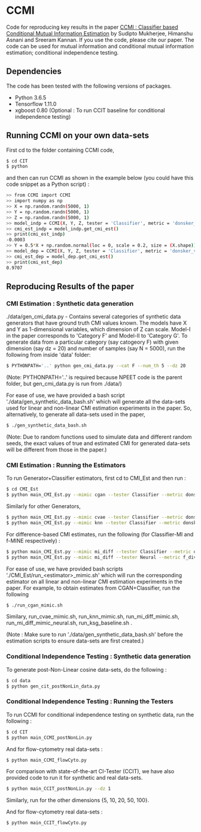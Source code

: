 # CCMI

Code for reproducing key results in the paper [CCMI : Classifier based Conditional Mutual Information Estimation](https://arxiv.org/abs/1906.01824) by Sudipto Mukherjee, Himanshu Asnani and Sreeram Kannan. If you use the code, please cite our paper. The code can be used for mutual information and conditional mutual information estimation; conditional independence testing.

## Dependencies 

The code has been tested with the following versions of packages.
- Python 3.6.5
- Tensorflow 1.11.0
- xgboost 0.80 (Optional : To run CCIT baseline for conditional independence testing)

## Running CCMI on your own data-sets 

First cd to the folder containing CCMI code,
```bash
$ cd CIT
$ python
```
and then can run CCMI as shown in the example below (you could have this code snippet as a Python script) :

```bash
>> from CCMI import CCMI
>> import numpy as np
>> X = np.random.randn(5000, 1)
>> Y = np.random.randn(5000, 1)
>> Z = np.random.randn(5000, 1)
>> model_indp = CCMI(X, Y, Z, tester = 'Classifier', metric = 'donsker_varadhan', num_boot_iter = 10, h_dim = 64, max_ep = 20)
>> cmi_est_indp = model_indp.get_cmi_est()
>> print(cmi_est_indp)
-0.0003
>> Y = 0.5*X + np.random.normal(loc = 0, scale = 0.2, size = (X.shape))
>> model_dep = CCMI(X, Y, Z, tester = 'Classifier', metric = 'donsker_varadhan', num_boot_iter = 10, h_dim = 64, max_ep = 20)
>> cmi_est_dep = model_dep.get_cmi_est()
>> print(cmi_est_dep)
0.9707
```

## Reproducing Results of the paper

### CMI Estimation : Synthetic data generation

./data/gen_cmi_data.py - Contains several categories of synthetic data generators that have ground truth CMI values known. The models have X and Y as 1-dimensional variables, which dimension of Z can scale. Model-I in the paper corresponds to 'Category F' and Model-II to 'Category G'. To generate data from a particular category (say catogeory F) with given dimension (say dz = 20) and number of samples (say N = 5000), run the following from inside 'data' folder:

```bash
$ PYTHONPATH='..' python gen_cmi_data.py --cat F --num_th 5 --dz 20
```

(Note: PYTHONPATH='..' is required because NPEET code is the parent folder, but gen_cmi_data.py is run from ./data/)

For ease of use, we have provided a bash script './data/gen_synthetic_data_bash.sh' which will generate all the data-sets used for linear and non-linear CMI estimation experiments in the paper. So, alternatively, to generate all data-sets used in the paper, 
```bash
$ ./gen_synthetic_data_bash.sh
```

(Note: Due to random functions used to simulate data and different random seeds, the exact values of true and estimated CMI for generated data-sets will be different from those in the paper.)


### CMI Estimation : Running the Estimators

To run Generator+Classifier estimators, first cd to CMI_Est and then run :
```bash
$ cd CMI_Est
$ python main_CMI_Est.py --mimic cgan --tester Classifier --metric donsker_varadhan --cat F --num_th 5 --dz 20
```

Similarly for other Generators,
```bash
$ python main_CMI_Est.py --mimic cvae --tester Classifier --metric donsker_varadhan --cat F --num_th 5 --dz 20
$ python main_CMI_Est.py --mimic knn --tester Classifier --metric donsker_varadhan --cat F --num_th 5 --dz 20
```

For difference-based CMI estimates, run the following (for Classifier-MI and f-MINE respectively) :
```bash
$ python main_CMI_Est.py --mimic mi_diff --tester Classifier --metric donsker_varadhan --cat F --num_th 5 --dz 20
$ python main_CMI_Est.py --mimic mi_diff --tester Neural --metric f_divergence --cat F --num_th 5 --dz 20
```

For ease of use, we have provided bash scripts './CMI_Est/run_\<estimator\>_mimic.sh' which will run the corresponding estimator on all linear and non-linear CMI estimation experiments in the paper. For example, to obtain estimates from CGAN+Classifier, run the following 
```bash
$ ./run_cgan_mimic.sh
```
Similary, run_cvae_mimic.sh, run_knn_mimic.sh, run_mi_diff_mimic.sh, run_mi_diff_mimic_neural.sh, run_ksg_baseline.sh .

(Note : Make sure to run './data/gen_synthetic_data_bash.sh' before the estimation scripts to ensure data-sets are first created.)


### Conditional Independence Testing : Synthetic data generation

To generate post-Non-Linear cosine data-sets, do the following :

```bash
$ cd data
$ python gen_cit_postNonLin_data.py
```

### Conditional Independence Testing : Running the Testers

To run CCMI for conditional independence testing on synthetic data, run the following :

```bash
$ cd CIT
$ python main_CCMI_postNonLin.py
```

And for flow-cytometry real data-sets :

```bash
$ python main_CCMI_flowCyto.py
```

For comparison with state-of-the-art CI-Tester (CCIT), we have also provided code to run it for synthetic and real data-sets.

```bash
$ python main_CCIT_postNonLin.py --dz 1
```
Similarly, run for the other dimensions {5, 10, 20, 50, 100}.

And for flow-cytometry real data-sets :
```bash
$ python main_CCIT_flowCyto.py
```

